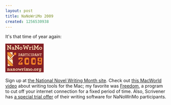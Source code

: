 ```yaml
---
layout: post
title: NaNoWriMo 2009
created: 1256530938
---
```

It's that time of year again:  

![NaNo 2009 Participant](/files/pictures/nano_09_red_participant_120x90.png)

Sign up at [the National Novel Writing Month site](http://www.nanowrimo.org/).  Check out [this MacWorld video](http://www.macworld.com/article/143348/2009/10/mwvodcast130.html) about writing tools for the Mac; my favorite was [Freedom](http://macfreedom.com/), a program to cut off your internet connection for a fixed period of time.  Also, Scrivener has [a special trial offer](http://www.literatureandlatte.com/nanowrimo.html) of their writing software for NaNoWriMo participants.

